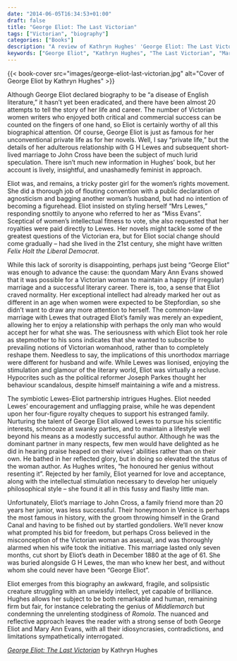 ```yaml
---
date: "2014-06-05T16:34:53+01:00"
draft: false
title: "George Eliot: The Last Victorian"
tags: ["Victorian", "biography"]
categories: ["Books"]
description: "A review of Kathryn Hughes' 'George Eliot: The Last Victorian,' exploring the life and contradictions of Mary Ann Evans. Discover how the unconventional author balanced literary genius with domestic desires through her relationships with G.H. Lewes and John Cross."
keywords: ["George Eliot", "Kathryn Hughes", "The Last Victorian", "Mary Ann Evans", "G.H. Lewes", "John Cross", "Victorian biography", "women writers", "literary biography", "Victorian feminism"]
---
```


{{< book-cover src="images/george-eliot-last-victorian.jpg" alt="Cover of George Eliot by Kathryn Hughes" >}}

Although George Eliot declared biography to be “a disease of English literature,” it hasn’t yet been eradicated, and there have been almost 20 attempts to tell the story of her life and career. The number of Victorian women writers who enjoyed both critical and commercial success can be counted on the fingers of one hand, so Eliot is certainly worthy of all this biographical attention. Of course, George Eliot is just as famous for her unconventional private life as for her novels. Well, I say “private life,” but the details of her adulterous relationship with G H Lewes and subsequent short-lived marriage to John Cross have been the subject of much lurid speculation. There isn’t much new information in Hughes’ book, but her account is lively, insightful, and unashamedly feminist in approach.

Eliot was, and remains, a tricky poster girl for the women’s rights movement. She did a thorough job of flouting convention with a public declaration of agnosticism and bagging another woman’s husband, but had no intention of becoming a figurehead. Eliot insisted on styling herself “Mrs Lewes,” responding snottily to anyone who referred to her as “Miss Evans”. Sceptical of women’s intellectual fitness to vote, she also requested that her royalties were paid directly to Lewes. Her novels might tackle some of the greatest questions of the Victorian era, but for Eliot social change should come gradually – had she lived in the 21st century, she might have written _Felix Holt the Liberal Democrat_.

While this lack of sorority is disappointing, perhaps just being “George Eliot” was enough to advance the cause: the quondam Mary Ann Evans showed that it was possible for a Victorian woman to maintain a happy (if irregular) marriage and a successful literary career. There is, too, a sense that Eliot craved normality. Her exceptional intellect had already marked her out as different in an age when women were expected to be Stepfordian, so she didn’t want to draw any more attention to herself. The common-law marriage with Lewes that outraged Eliot’s family was merely an expedient, allowing her to enjoy a relationship with perhaps the only man who would accept her for what she was. The seriousness with which Eliot took her role as stepmother to his sons indicates that she wanted to subscribe to prevailing notions of Victorian womanhood, rather than to completely reshape them. Needless to say, the implications of this unorthodox marriage were different for husband and wife. While Lewes was lionised, enjoying the stimulation and glamour of the literary world, Eliot was virtually a recluse. Hypocrites such as the political reformer Joseph Parkes thought her behaviour scandalous, despite himself maintaining a wife and a mistress.

The symbiotic Lewes-Eliot partnership intrigues Hughes. Eliot needed Lewes’ encouragement and unflagging praise, while he was dependent upon her four-figure royalty cheques to support his estranged family. Nurturing the talent of George Eliot allowed Lewes to pursue his scientific interests, schmooze at swanky parties, and to maintain a lifestyle well beyond his means as a modestly successful author. Although he was the dominant partner in many respects, few men would have delighted as he did in hearing praise heaped on their wives’ abilities rather than on their own. He bathed in her reflected glory, but in doing so elevated the status of the woman author. As Hughes writes, “he honoured her genius without resenting it”. Rejected by her family, Eliot yearned for love and acceptance, along with the intellectual stimulation necessary to develop her uniquely philosophical style – she found it all in this fussy and flashy little man.

Unfortunately, Eliot’s marriage to John Cross, a family friend more than 20 years her junior, was less successful. Their honeymoon in Venice is perhaps the most famous in history, with the groom throwing himself in the Grand Canal and having to be fished out by startled gondoliers. We’ll never know what prompted his bid for freedom, but perhaps Cross believed in the misconception of the Victorian woman as asexual, and was thoroughly alarmed when his wife took the initiative. This marriage lasted only seven months, cut short by Eliot’s death in December 1880 at the age of 61. She was buried alongside G H Lewes, the man who knew her best, and without whom she could never have been “George Eliot”.

Eliot emerges from this biography an awkward, fragile, and solipsistic creature struggling with an unwieldy intellect, yet capable of brilliance. Hughes allows her subject to be both remarkable and human, remaining firm but fair, for instance celebrating the genius of _Middlemarch_ but condemning the unrelenting stodginess of _Romola_. The nuanced and reflective approach leaves the reader with a strong sense of both George Eliot and Mary Ann Evans, with all their idiosyncrasies, contradictions, and limitations sympathetically interrogated.

[_George Eliot: The Last Victorian_](https://uk.bookshop.org/a/2760/9780815411215) by Kathryn Hughes